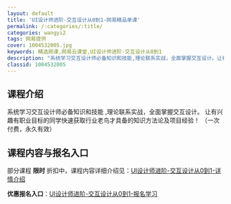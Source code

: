 ```yaml
---
layout: default
title: 'UI设计师进阶-交互设计从0到1-网易精品单课'
permalink: /:categories/:title/
categories: wangyi2
tags: 网易提供
cover: 1004532005.jpg
keywords: 精选网课,网易云课堂,UI设计师进阶-交互设计从0到1
description: "系统学习交互设计师必备知识和技能,理论联系实战，全面掌握交互设计。让有兴趣有职业目标的同学快速获取行业老鸟才具备的知识方法论及项目经验！（一次付费，永久有效）UI设计师进阶-交互设计从0到1"
classid: 1004532005
---
```


## 课程介绍

系统学习交互设计师必备知识和技能 ,理论联系实战，全面掌握交互设计。 
让有兴趣有职业目标的同学快速获取行业老鸟才具备的知识方法论及项目经验！
（一次付费，永久有效）

## 课程内容与报名入口

部分课程 **限时** 折扣中，课程内容详细介绍见：[UI设计师进阶-交互设计从0到1-详情介绍](https://study.163.com/course/introduction/1004532005.htm?share=1&shareId=1025206652&utm_campaign=share&utm_medium=iphoneShare&utm_source=&utm_u=1025206652)

**优惠报名入口**：[UI设计师进阶-交互设计从0到1-报名学习](https://study.163.com/course/introduction/1004532005.htm?share=1&shareId=1025206652&utm_campaign=share&utm_medium=iphoneShare&utm_source=&utm_u=1025206652)

